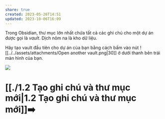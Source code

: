 ```yaml
---
share: true
created: 2023-05-26T14:51
updated: 2023-10-06T16:09
---
```

Trong Obsidian, thư mục lớn nhất chứa tất cả các ghi chú cho một dự án được gọi là *vault*. Dịch nôm na là kho dữ liệu.

Hãy tạo vault đầu tiên cho dự án của bạn bằng cách bấm vào nút ![[../../assets/attachments/Open another vault.png|30]] ở dưới thanh bên trái màn hình của bạn.

![](https://forum.obsidian.md/uploads/default/original/3X/2/2/2210517675f2efd328409ba185d14ef0b35ac280.png) 
# [[./1.2 Tạo ghi chú và thư mục mới|1.2 Tạo ghi chú và thư mục mới]]➡️

